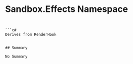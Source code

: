 # Sandbox.Effects Namespace

## 
```c#

```c#
Derives from RenderHook
```
```

## Summary

No Summary
